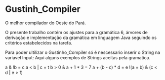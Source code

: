 # Gustinh_Compiler
O melhor compilador do Oeste do Pará.

O presente trabalho contém os ajustes para a gramática 6, árvores de derivação e implementação da gramática em linguagem Java seguindo os critérios estabelecidos na tarefa.

Para poder ultilizar o Gustinho_Compiler só é nescessario inserir o String na variavel Input:
Aqui alguns exemplos de Strings aceitas pela gramatica. 

a & !b = c
a < b | c = t
b > 0 & a + 1 * 3 = 7
a + (b - c) * d = e
!(a = b) & (c < d | e > f)



